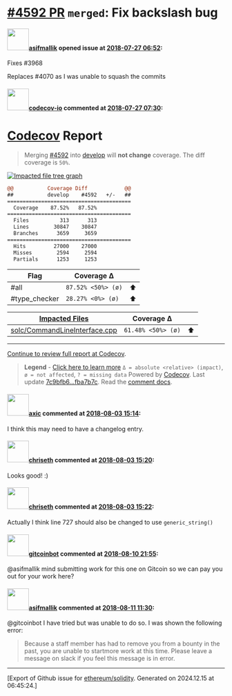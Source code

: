# [\#4592 PR](https://github.com/ethereum/solidity/pull/4592) `merged`: Fix backslash bug

#### <img src="https://avatars.githubusercontent.com/u/4713622?u=bb1cf70c6e33e39092cb6050fa348694ecbdb53b&v=4" width="50">[asifmallik](https://github.com/asifmallik) opened issue at [2018-07-27 06:52](https://github.com/ethereum/solidity/pull/4592):

Fixes #3968 

Replaces #4070 as I was unable to squash the commits

#### <img src="https://avatars.githubusercontent.com/u/8655789?u=4694f03b321aa2287d9fe05155adcddb23272e81&v=4" width="50">[codecov-io](https://github.com/codecov-io) commented at [2018-07-27 07:30](https://github.com/ethereum/solidity/pull/4592#issuecomment-408336672):

# [Codecov](https://codecov.io/gh/ethereum/solidity/pull/4592?src=pr&el=h1) Report
> Merging [#4592](https://codecov.io/gh/ethereum/solidity/pull/4592?src=pr&el=desc) into [develop](https://codecov.io/gh/ethereum/solidity/commit/7c9bfb62f9047f6ed18b095ba756ffe2511f0ec8?src=pr&el=desc) will **not change** coverage.
> The diff coverage is `50%`.

[![Impacted file tree graph](https://codecov.io/gh/ethereum/solidity/pull/4592/graphs/tree.svg?width=650&height=150&src=pr&token=87PGzVEwU0)](https://codecov.io/gh/ethereum/solidity/pull/4592?src=pr&el=tree)

```diff
@@           Coverage Diff            @@
##           develop    #4592   +/-   ##
========================================
  Coverage    87.52%   87.52%           
========================================
  Files          313      313           
  Lines        30847    30847           
  Branches      3659     3659           
========================================
  Hits         27000    27000           
  Misses        2594     2594           
  Partials      1253     1253
```

| Flag | Coverage Δ | |
|---|---|---|
| #all | `87.52% <50%> (ø)` | :arrow_up: |
| #type_checker | `28.27% <0%> (ø)` | :arrow_up: |

| [Impacted Files](https://codecov.io/gh/ethereum/solidity/pull/4592?src=pr&el=tree) | Coverage Δ | |
|---|---|---|
| [solc/CommandLineInterface.cpp](https://codecov.io/gh/ethereum/solidity/pull/4592/diff?src=pr&el=tree#diff-c29sYy9Db21tYW5kTGluZUludGVyZmFjZS5jcHA=) | `61.48% <50%> (ø)` | :arrow_up: |

------

[Continue to review full report at Codecov](https://codecov.io/gh/ethereum/solidity/pull/4592?src=pr&el=continue).
> **Legend** - [Click here to learn more](https://docs.codecov.io/docs/codecov-delta)
> `Δ = absolute <relative> (impact)`, `ø = not affected`, `? = missing data`
> Powered by [Codecov](https://codecov.io/gh/ethereum/solidity/pull/4592?src=pr&el=footer). Last update [7c9bfb6...fba7b7c](https://codecov.io/gh/ethereum/solidity/pull/4592?src=pr&el=lastupdated). Read the [comment docs](https://docs.codecov.io/docs/pull-request-comments).

#### <img src="https://avatars.githubusercontent.com/u/20340?v=4" width="50">[axic](https://github.com/axic) commented at [2018-08-03 15:14](https://github.com/ethereum/solidity/pull/4592#issuecomment-410285188):

I think this may need to have a changelog entry.

#### <img src="https://avatars.githubusercontent.com/u/9073706?v=4" width="50">[chriseth](https://github.com/chriseth) commented at [2018-08-03 15:20](https://github.com/ethereum/solidity/pull/4592#issuecomment-410286791):

Looks good! :)

#### <img src="https://avatars.githubusercontent.com/u/9073706?v=4" width="50">[chriseth](https://github.com/chriseth) commented at [2018-08-03 15:22](https://github.com/ethereum/solidity/pull/4592#issuecomment-410287358):

Actually I think line 727 should also be changed to use `generic_string()`

#### <img src="https://avatars.githubusercontent.com/u/27903976?u=55f8ae7c0f451691d93ea0ad5b89b58d1282981b&v=4" width="50">[gitcoinbot](https://github.com/gitcoinbot) commented at [2018-08-10 21:55](https://github.com/ethereum/solidity/pull/4592#issuecomment-412216858):

@asifmallik mind submitting work for this one on Gitcoin so we can pay you out for your work here?

#### <img src="https://avatars.githubusercontent.com/u/4713622?u=bb1cf70c6e33e39092cb6050fa348694ecbdb53b&v=4" width="50">[asifmallik](https://github.com/asifmallik) commented at [2018-08-11 11:30](https://github.com/ethereum/solidity/pull/4592#issuecomment-412269336):

@gitcoinbot I have tried but was unable to do so. I was shown the following error:

> Because a staff member has had to remove you from a bounty in the past, you are unable to startmore work at this time. Please leave a message on slack if you feel this message is in error.


-------------------------------------------------------------------------------



[Export of Github issue for [ethereum/solidity](https://github.com/ethereum/solidity). Generated on 2024.12.15 at 06:45:24.]
